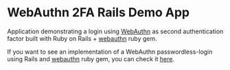 # WebAuthn 2FA Rails Demo App

Application demonstrating a login using [WebAuthn](https://en.wikipedia.org/wiki/WebAuthn) as second authentication factor built with Ruby on Rails + [webauthn](https://github.com/cedarcode/webauthn-ruby) ruby gem.

If you want to see an implementation of a WebAuthn passwordless-login using Rails and [webauthn](https://github.com/cedarcode/webauthn-ruby) ruby gem, you can check it [here](https://github.com/cedarcode/webauthn-rails-demo-app).
